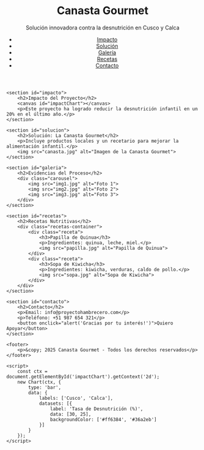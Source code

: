 <!DOCTYPE html>
<html lang="es">
<head>
    <meta charset="UTF-8">
    <meta name="viewport" content="width=device-width, initial-scale=1.0">
    <title>Canasta Gourmet - Hambre Cero</title>
    <link rel="stylesheet" href="styles.css">
    <script src="https://cdnjs.cloudflare.com/ajax/libs/Chart.js/3.7.1/chart.min.js"></script>
</head>
<body>
    <header>
        <h1>Canasta Gourmet</h1>
        <p>Solución innovadora contra la desnutrición en Cusco y Calca</p>
        <nav>
            <ul>
                <li><a href="#impacto">Impacto</a></li>
                <li><a href="#solucion">Solución</a></li>
                <li><a href="#galeria">Galería</a></li>
                <li><a href="#recetas">Recetas</a></li>
                <li><a href="#contacto">Contacto</a></li>
            </ul>
        </nav>
    </header>
    
    <section id="impacto">
        <h2>Impacto del Proyecto</h2>
        <canvas id="impactChart"></canvas>
        <p>Este proyecto ha logrado reducir la desnutrición infantil en un 20% en el último año.</p>
    </section>
    
    <section id="solucion">
        <h2>Solución: La Canasta Gourmet</h2>
        <p>Incluye productos locales y un recetario para mejorar la alimentación infantil.</p>
        <img src="canasta.jpg" alt="Imagen de la Canasta Gourmet">
    </section>
    
    <section id="galeria">
        <h2>Evidencias del Proceso</h2>
        <div class="carousel">
            <img src="img1.jpg" alt="Foto 1">
            <img src="img2.jpg" alt="Foto 2">
            <img src="img3.jpg" alt="Foto 3">
        </div>
    </section>
    
    <section id="recetas">
        <h2>Recetas Nutritivas</h2>
        <div class="recetas-container">
            <div class="receta">
                <h3>Papilla de Quinua</h3>
                <p>Ingredientes: quinua, leche, miel.</p>
                <img src="papilla.jpg" alt="Papilla de Quinua">
            </div>
            <div class="receta">
                <h3>Sopa de Kiwicha</h3>
                <p>Ingredientes: kiwicha, verduras, caldo de pollo.</p>
                <img src="sopa.jpg" alt="Sopa de Kiwicha">
            </div>
        </div>
    </section>
    
    <section id="contacto">
        <h2>Contacto</h2>
        <p>Email: info@proyectohambrecero.com</p>
        <p>Teléfono: +51 987 654 321</p>
        <button onclick="alert('Gracias por tu interés!')">Quiero Apoyar</button>
    </section>
    
    <footer>
        <p>&copy; 2025 Canasta Gourmet - Todos los derechos reservados</p>
    </footer>
    
    <script>
        const ctx = document.getElementById('impactChart').getContext('2d');
        new Chart(ctx, {
            type: 'bar',
            data: {
                labels: ['Cusco', 'Calca'],
                datasets: [{
                    label: 'Tasa de Desnutrición (%)',
                    data: [30, 25],
                    backgroundColor: ['#ff6384', '#36a2eb']
                }]
            }
        });
    </script>
</body>
</html>
